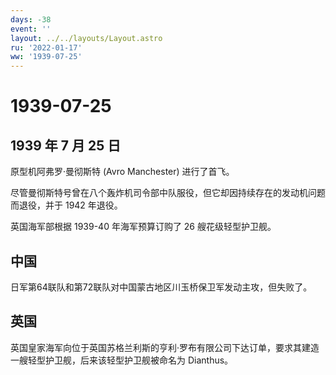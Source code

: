 ```yaml
---
days: -38
event: ''
layout: ../../layouts/Layout.astro
ru: '2022-01-17'
ww: '1939-07-25'
---
```


# 1939-07-25

## 1939 年 7 月 25 日

原型机阿弗罗·曼彻斯特 (Avro Manchester) 进行了首飞。

尽管曼彻斯特号曾在八个轰炸机司令部中队服役，但它却因持续存在的发动机问题而退役，并于
1942 年退役。

英国海军部根据 1939-40 年海军预算订购了 26 艘花级轻型护卫舰。

## 中国

日军第64联队和第72联队对中国蒙古地区川玉桥保卫军发动主攻，但失败了。

## 英国

英国皇家海军向位于英国苏格兰利斯的亨利·罗布有限公司下达订单，要求其建造一艘轻型护卫舰，后来该轻型护卫舰被命名为
Dianthus。
